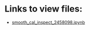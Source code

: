 # Links to view files:

* [smooth_cal_inspect_2458098.ipynb](https://nbviewer.jupyter.org/github/HERA-Team/h1c_idr3_validation_notebooks/blob/main/smooth_cal_inspect/smooth_cal_inspect_2458098.ipynb)